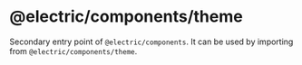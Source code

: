 # @electric/components/theme

Secondary entry point of `@electric/components`. It can be used by importing from `@electric/components/theme`.
